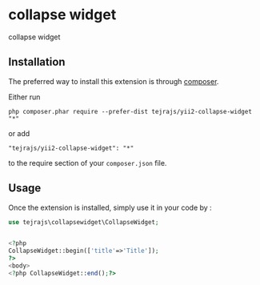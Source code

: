 collapse widget
===============
collapse widget

Installation
------------

The preferred way to install this extension is through [composer](http://getcomposer.org/download/).

Either run

```
php composer.phar require --prefer-dist tejrajs/yii2-collapse-widget "*"
```

or add

```
"tejrajs/yii2-collapse-widget": "*"
```

to the require section of your `composer.json` file.


Usage
-----

Once the extension is installed, simply use it in your code by  :

```php
use tejrajs\collapsewidget\CollapseWidget;


<?php 
CollapseWidget::begin(['title'=>'Title']);
?>
<body>
<?php CollapseWidget::end();?>
```